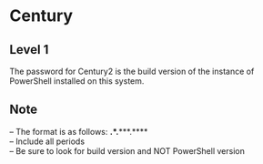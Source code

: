 # Century

## Level 1

The password for Century2 is the build version of the instance of PowerShell installed on this system.

## Note
– The format is as follows: **.*.*****.**** <br>
– Include all periods <br>
– Be sure to look for build version and NOT PowerShell version <br>

